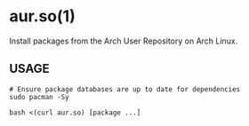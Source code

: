# aur.so(1)

Install packages from the Arch User Repository on Arch Linux.

## USAGE
    # Ensure package databases are up to date for dependencies
    sudo pacman -Sy

    bash <(curl aur.so) [package ...]
